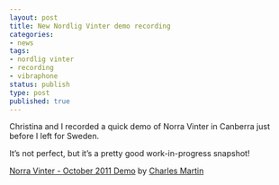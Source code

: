 ```yaml
---
layout: post
title: New Nordlig Vinter demo recording
categories:
- news
tags:
- nordlig vinter
- recording
- vibraphone
status: publish
type: post
published: true
---
```


Christina and I recorded a quick demo of Norra Vinter in Canberra just before I left for Sweden.

It’s not perfect, but it’s a pretty good work-in-progress snapshot!
 
<!-- TODO: Insert recording properly -->

[Norra Vinter - October 2011 Demo](http://soundcloud.com/charlesmartin/sets/norra-vinter) by 
[Charles Martin](http://soundcloud.com/charlesmartin)
